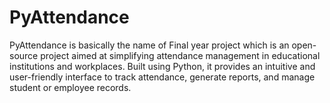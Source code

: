 # PyAttendance
PyAttendance is basically the name of Final year project which  is an open-source project aimed at simplifying attendance management in educational institutions and workplaces. Built using Python, it provides an intuitive and user-friendly interface to track attendance, generate reports, and manage student or employee records.

